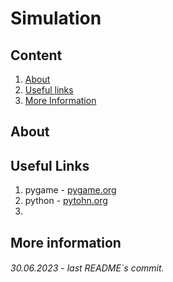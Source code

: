 # Simulation


## **Content**

1. [About](/README.md#about)
2. [Useful links](/README.md#useful-links)
3. [More Information](/README.md#more-information)

## **About**

## **Useful Links**
1. pygame - [pygame.org](https://pygame.org)
2. python - [pytohn.org](https://python.rorg)
3. 

## **More information**

###### 30.06.2023 - last README`s commit. 
